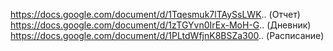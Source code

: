 https://docs.google.com/document/d/1Tqesmuk7lTAySsLWK.. (Отчет) <br>
https://docs.google.com/document/d/1zTGYvn0IrEx-MoH-G.. (Дневник) <br>
https://docs.google.com/document/d/1PLtdWfjnK8BSZa300.. (Расписание) <br>
